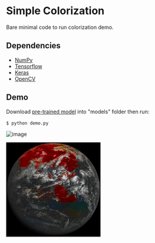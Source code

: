 # Simple Colorization

Bare minimal code to run colorization demo.

## Dependencies
- [NumPy](http://docs.scipy.org/doc/numpy-1.10.1/user/install.html)
- [Tensorflow](https://www.tensorflow.org/versions/r0.8/get_started/os_setup.html)
- [Keras](https://keras.io/#installation)
- [OpenCV](https://opencv-python-tutroals.readthedocs.io/en/latest/)

## Demo
Download [pre-trained model](https://github.com/foamliu/Simple-Colorization/releases/download/v1.0/model.06-2.5489.hdf5) into "models" folder then run:

```bash
$ python demo.py
```

![image](https://github.com/foamliu/Simple-Colorization/raw/master/images/sample.png)

![image](https://github.com/foamliu/Simple-Colorization/raw/master/images/output.png)